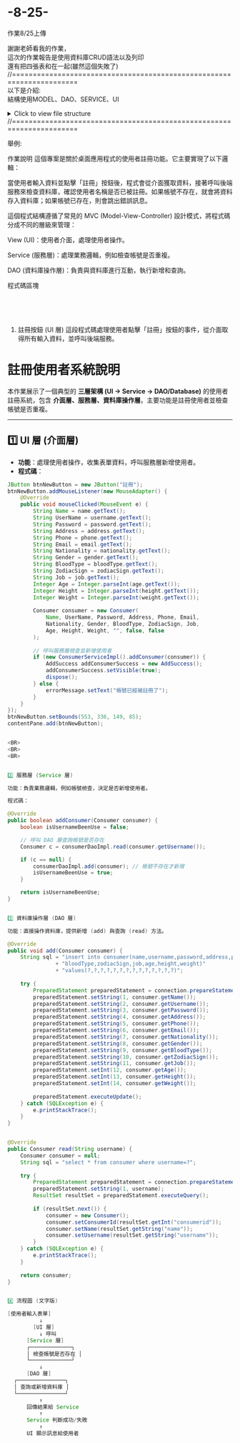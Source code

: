 # -8-25-
作業8/25上傳

謝謝老師看我的作業，<BR>
這次的作業報告是使用資料庫CRUD語法以及列印<BR>
還有把四張表和在一起(雖然這個失敗了)<BR>
//======================================================================<BR>
以下是介紹:<BR>
結構使用MODEL、DAO、SERVICE、UI

<details>
  <summary>Click to view file structure</summary>
  
  <pre>
Project Explorer
└─ **OfficeReportAkademiProgress**
   ├─ src/main/java
   │  ├─ **controller**
   │  │  ├─ Admin.java
   │  │  ├─ ConsumerUI.java
   │  │  ├─ EmployeeUI.java
   │  │  ├─ ShopUI.java
   │  │  └─ MainUI.java
   │  ├─ **dao**
   │  │  └─ **impl**
   │  │     ├─ ConsumerDaoImpl.java
   │  │     ├─ EmployeeDaoImpl.java
   │  │     ├─ OrderDaoImpl.java
   │  │     └─ ProductDaoImpl.java
   │  ├─ **model**
   │  │  ├─ Consumer.java
   │  │  ├─ Employee.java
   │  │  ├─ OrderItem.java
   │  │  ├─ Order.java
   │  │  ├─ Product.java
   │  │  └─ Service
   │  │     └─ **impl**
   │  │        ├─ ConsumerServiceImpl.java
   │  │        ├─ EmployeeServiceImpl.java
   │  │        ├─ OrderServiceImpl.java
   │  │        └─ ProductServiceImpl.java
   │  ├─ **tool**
   │  │  ├─ DbConnection.java
   │  │  └─ Tool.java
   │  └─ src/main/resources
   │     ├─ db.sql
   │     ├─ socket.resources
   │     ├─ socket.java
   │     └─ System Library [java-SE-1.8]
   └─ Maven Dependencies
  </pre>
</details>
//======================================================================

舉例:<BR>




作業說明
這個專案是關於桌面應用程式的使用者註冊功能。它主要實現了以下邏輯：

當使用者輸入資料並點擊「註冊」按鈕後，程式會從介面獲取資料，接著呼叫後端服務來檢查資料庫，確認使用者名稱是否已被註冊。如果帳號不存在，就會將資料存入資料庫；如果帳號已存在，則會跳出錯誤訊息。

這個程式結構遵循了常見的 MVC (Model-View-Controller) 設計模式，將程式碼分成不同的層級來管理：

View (UI)：使用者介面，處理使用者操作。

Service (服務層)：處理業務邏輯，例如檢查帳號是否重複。

DAO (資料庫操作層)：負責與資料庫進行互動，執行新增和查詢。

程式碼區塊

<BR>
<BR>
<BR>


1. 註冊按鈕 (UI 層)
這段程式碼處理使用者點擊「註冊」按鈕的事件，從介面取得所有輸入資料，並呼叫後端服務。

# 註冊使用者系統說明

本作業展示了一個典型的 **三層架構 (UI → Service → DAO/Database)** 的使用者註冊系統，包含 **介面層、服務層、資料庫操作層**。主要功能是註冊使用者並檢查帳號是否重複。

---

## 1️⃣ UI 層 (介面層)

- **功能**：處理使用者操作，收集表單資料，呼叫服務層新增使用者。
- **程式碼**：

```java
JButton btnNewButton = new JButton("註冊");
btnNewButton.addMouseListener(new MouseAdapter() {
    @Override
    public void mouseClicked(MouseEvent e) {
        String Name = name.getText();
        String UserName = username.getText();
        String Password = password.getText();
        String Address = address.getText();
        String Phone = phone.getText();
        String Email = email.getText();
        String Nationality = nationality.getText();
        String Gender = gender.getText();
        String BloodType = bloodType.getText();
        String ZodiacSign = zodiacSign.getText();
        String Job = job.getText();
        Integer Age = Integer.parseInt(age.getText());
        Integer Height = Integer.parseInt(height.getText());
        Integer Weight = Integer.parseInt(weight.getText());
        
        Consumer consumer = new Consumer(
            Name, UserName, Password, Address, Phone, Email,
            Nationality, Gender, BloodType, ZodiacSign, Job,
            Age, Height, Weight, "", false, false
        );
        
        // 呼叫服務層檢查並新增使用者
        if (new ConsumerServiceImpl().addConsumer(consumer)) {
            AddSuccess addConsumerSuccess = new AddSuccess();
            addConsumerSuccess.setVisible(true);
            dispose();
        } else {
            errorMessage.setText("帳號已經被註冊了");
        }
    }
});
btnNewButton.setBounds(553, 336, 149, 85);
contentPane.add(btnNewButton);


<BR>
<BR>
<BR>


2️⃣ 服務層 (Service 層)

功能：負責業務邏輯，例如帳號檢查，決定是否新增使用者。

程式碼：

@Override
public boolean addConsumer(Consumer consumer) {
    boolean isUsernameBeenUse = false;

    // 呼叫 DAO 層查詢帳號是否存在
    Consumer c = consumerDaoImpl.read(consumer.getUsername());

    if (c == null) {
        consumerDaoImpl.add(consumer); // 帳號不存在才新增
        isUsernameBeenUse = true;
    }

    return isUsernameBeenUse;
}


3️⃣ 資料庫操作層 (DAO 層)

功能：直接操作資料庫，提供新增 (add) 與查詢 (read) 方法。

@Override
public void add(Consumer consumer) {
    String sql = "insert into consumer(name,username,password,address,phone,email,nationality,gender,"
               + "bloodType,zodiacSign,job,age,height,weight)"
               + "values(?,?,?,?,?,?,?,?,?,?,?,?,?,?)";
    
    try {
        PreparedStatement preparedStatement = connection.prepareStatement(sql);
        preparedStatement.setString(1, consumer.getName());
        preparedStatement.setString(2, consumer.getUsername());
        preparedStatement.setString(3, consumer.getPassword());
        preparedStatement.setString(4, consumer.getAddress());
        preparedStatement.setString(5, consumer.getPhone());
        preparedStatement.setString(6, consumer.getEmail());
        preparedStatement.setString(7, consumer.getNationality());
        preparedStatement.setString(8, consumer.getGender());
        preparedStatement.setString(9, consumer.getBloodType());
        preparedStatement.setString(10, consumer.getZodiacSign());
        preparedStatement.setString(11, consumer.getJob());
        preparedStatement.setInt(12, consumer.getAge());
        preparedStatement.setInt(13, consumer.getHeight());
        preparedStatement.setInt(14, consumer.getWeight());
        
        preparedStatement.executeUpdate();
    } catch (SQLException e) {
        e.printStackTrace();
    }
}


@Override
public Consumer read(String username) {
    Consumer consumer = null;
    String sql = "select * from consumer where username=?";
    
    try {
        PreparedStatement preparedStatement = connection.prepareStatement(sql);
        preparedStatement.setString(1, username);
        ResultSet resultSet = preparedStatement.executeQuery();
        
        if (resultSet.next()) {
            consumer = new Consumer();
            consumer.setConsumerId(resultSet.getInt("consumerid"));
            consumer.setName(resultSet.getString("name"));
            consumer.setUsername(resultSet.getString("username"));
        }
    } catch (SQLException e) {
        e.printStackTrace();
    }
    
    return consumer;
}


4️⃣ 流程圖 (文字版)

[使用者輸入表單]
          ↓
        [UI 層]
          ↓ 呼叫
      [Service 層]
      ┌─────────────┐
      │ 檢查帳號是否存在 │
      └─────────────┘
          ↓
      [DAO 層]
  ┌───────────────┐
  │ 查詢或新增資料庫 │
  └───────────────┘
          ↑
      回傳結果給 Service
          ↑
      Service 判斷成功/失敗
          ↑
      UI 顯示訊息給使用者
